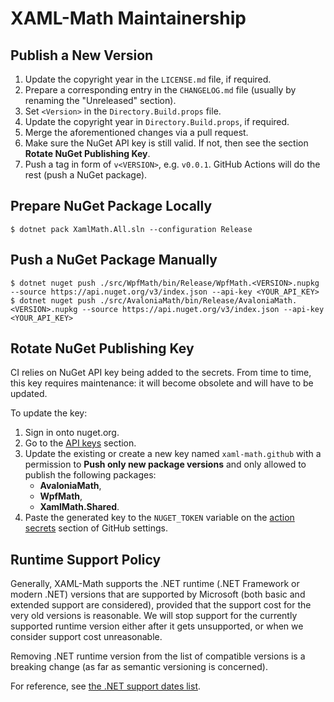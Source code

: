 XAML-Math Maintainership
========================

Publish a New Version
---------------------
1. Update the copyright year in the `LICENSE.md` file, if required.
2. Prepare a corresponding entry in the `CHANGELOG.md` file (usually by renaming the "Unreleased" section).
3. Set `<Version>` in the `Directory.Build.props` file.
4. Update the copyright year in `Directory.Build.props`, if required.
5. Merge the aforementioned changes via a pull request.
6. Make sure the NuGet API key is still valid. If not, then see the section **Rotate NuGet Publishing Key**.
7. Push a tag in form of `v<VERSION>`, e.g. `v0.0.1`. GitHub Actions will do the rest (push a NuGet package).

Prepare NuGet Package Locally
-----------------------------
```console
$ dotnet pack XamlMath.All.sln --configuration Release
```

Push a NuGet Package Manually
-----------------------------
```console
$ dotnet nuget push ./src/WpfMath/bin/Release/WpfMath.<VERSION>.nupkg --source https://api.nuget.org/v3/index.json --api-key <YOUR_API_KEY>
$ dotnet nuget push ./src/AvaloniaMath/bin/Release/AvaloniaMath.<VERSION>.nupkg --source https://api.nuget.org/v3/index.json --api-key <YOUR_API_KEY>
```

Rotate NuGet Publishing Key
---------------------------
CI relies on NuGet API key being added to the secrets. From time to time, this key requires maintenance: it will become obsolete and will have to be updated.

To update the key:

1. Sign in onto nuget.org.
2. Go to the [API keys][nuget.api-keys] section.
3. Update the existing or create a new key named `xaml-math.github` with a permission to **Push only new package versions** and only allowed to publish the following packages:
   - **AvaloniaMath**,
   - **WpfMath**,
   - **XamlMath.Shared**.
4. Paste the generated key to the `NUGET_TOKEN` variable on the [action secrets][github.secrets] section of GitHub settings.

Runtime Support Policy
----------------------
Generally, XAML-Math supports the .NET runtime (.NET Framework or modern .NET) versions that are supported by Microsoft (both basic and extended support are considered), provided that the support cost for the very old versions is reasonable. We will stop support for the currently supported runtime version either after it gets unsupported, or when we consider support cost unreasonable.

Removing .NET runtime version from the list of compatible versions is a breaking change (as far as semantic versioning is concerned).

For reference, see [the .NET support dates list][dotnet-support-dates].

[dotnet-support-dates]: https://fornever.me/en/posts/2021-04-10.net-support-dates.html
[github.secrets]: https://github.com/ForNeVeR/xaml-math/settings/secrets/actions
[nuget.api-keys]: https://www.nuget.org/account/apikeys
